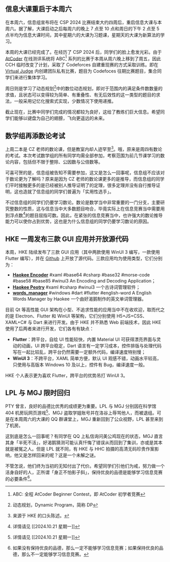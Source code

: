  ## 信息大课重启于本周六

在本周六，信息组宣布将在 CSP 2024 比赛结束大约四周后，重启信息大课与本周六。据了解，大课启动之后每周六的晚上 7 点至 10 点和周日的下午 2 点至 5 点半均为信息大课时间，其中星期六的大课为习题课，星期天的大课为新算法的学习。

本周的大课已经完成了。在经历了 CSP 2024 后，同学们的脸上愈发光彩。由于 [AtCoder](https://atcoder.jp/) 在线测评系统将 ABC[^1] 系列的比赛于本周从周六晚上移到了周五，因此 CCH 临时改变了计划，采取了 Codeforces 自建重现赛的方式采取训练。即在 [Virtual Judge](https://atcoder.jp/) 内创建团队私有比赛，题目为 Codefoces 往期比赛题目，集合同学们来进行集体学习。

周日则是学习了动态规划[^2]中的数位动态规划，即对于范围内的满足条件数数量的求值，且状态可以变得较为简单、有重叠性、有无后效性的这一类型的题目的求法，一般采用记忆化搜索式实现，少数情况下使用递推。

截止现在，比赛中同学们完成的情况都较为良好，这给了教练们巨大信息。希望同学们能够以键盘为自己的翅膀，飞向更遥远的未来。

[^1]: ABC: 全程 AtCoder Beginner Contest，即 AtCoder 初学者竞赛
[^2]: 动态规划，Dynamic Program，简称 DP

## 数学组再添数论考试

上周二本是 CZ 老师的数论课，但是教室内却人迹罕至[^3]。哦，原来是周四有数论的考试。本次考试数学组的所有同学均需全部参加，考察范围为前几节课学习的数论内容，包括但不限于整除、公因数与公倍数等。

可喜可贺的是，信息组被告知不需要参加，这又是怎么一回事呢，信息组不应该对于数论更为了解吗？原来是因为 CZ 老师的数论课更多的是推导，而信息组的同学们平时接触更多的是已经被别人推导证明了的定理，很多定理并没有自行推导证明，这也造就了信息组的同学们普遍为「实用性选手」。

不过信息组的同学们仍要学习数论。数论是数学当中非常重要的一门分支，主要研究整数的性质，这与信息当中大多数题目吻合，毕竟实际上在信息竞赛当中需要用到浮点数[^4]的题目屈指可数。因此，在紧张的信息竞赛当中，也许强大的数论推导能力可以使你占到优势，这也是为什么信息组的同学仍要学习数论的原因。

[^3]: 来源于 HKE 的口头陈述。

## HKE 一周发布三款 GUI 应用并开放源代码

本周，HKE 陆续发布了三款 GUI 应用（其中两款使用 WinUI 3 编写，一款使用 Flutter 编写），并在 [Github](https://github.com/) 上开放了源代码。三款应用均为使用类型，它们分别为：

- **[Haokee Encoder](https://github.com/haokee-git/HaokeeEncoder)** #xaml #base64 #csharp #base32 #morse-code #base58 #base85 #winui3 An Encoding and Decoding Application；
- **[Haokee Peotry](https://github.com/haokee-git/HaokeePeotry)** #xaml #csharp #winui3 一个古诗词管理软件；
- **[words_manager](https://github.com/haokee-git/words_manager)** #windows #dart #flutter #english-word A English Words Manager by Haokee 一个由好渴鹅制作的英文单词管理器。

目前 Qt 等高性能 GUI 架构在小型、不追求性能的应用当中不在收欢迎，取而代之的是 Electron、Flutter 和 WinUI 等架构，它们分别使用 H5+JS+CSS、XAML+C# 与 Dart 来进行开发。由于 HKE 并不熟悉 Web 前端技术，因此 HKE 使用了后两者来进行开发，它们各有有缺点：

- **Flutter**：跨平台，自绘 UI 性能较快，内置 Material UI 可获得漂亮界面与灵动的动画，UI 跨平台稳定，Dart 语言有一定学习成本，控件排版与处理代码写在一起比较乱，跨平台仍然需要一定额外代码，编译速度特别慢；
- **WinUI 3**：不跨平台，XAML 简单方便，默认 UI 观感不错，动画水平较高，只使用与高版本 Windows 10 及以上，控件有 Bug，编译速度一般。

HKE 个人表示更为喜欢 Flutter，跨平台的优势吊打 WinUI 3。

## LPL 与 MGJ 限时回归

PTY 曾言，良好的品德比优秀的成绩更为重要。LPL 与 MGJ 分别因在科学馆 404 机房玩网页游戏[^4]、MGJ 盗取学姐账号并在洛谷上辱骂他人，而被退组。可是在本周周六的大课的 QQ 群课堂上，MGJ 重新回到了公众视野，LPL 甚至来到了机房。

这到底是怎么一回事呢？有同学在 QQ 上私信询问美公鸡现在的状态，MGJ 直言其身「半死不活」，好渴鹅猜测可能认真忏悔了错误从而回到了集训，亦或是其本就是被冤之人。但是 LPL 就不同，有 HKE 与 HHC 拍摄的高清无码珍贵作案影响，他又是怎样回来的呢？这是一个未解之谜。

不管怎说，他们终为当初的无知付出了代价。希望同学们引他们为戒，努力做一个洁身自好的人，正所谓「身正不怕影子斜」，保持优良的品德是能够学习信息竞赛的必要条件[^5]。

[^4]: 详情请见 [[2024.10.21 星期一]]
[^5]: 如果没有保持优良的品德，那么一定不能够学习信息竞赛；如果保持优良的品德，那么不一定能够学习信息竞赛。